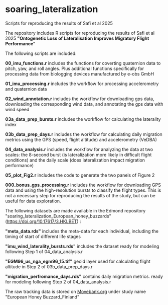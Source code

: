 # soaring_lateralization
Scripts for reproducing the results of Safi et al 2025


The repository includes R scripts for reproducing the results of Safi et al 2025 **"Ontogenetic Loss of Lateralisation Improves Migratory Flight Performance"**

The following scripts are included:

**00_imu_functions.r** includes the functions for coverting quaternion data to pitch, yaw, and roll angles. Plus additional functions specifically for processing data from biologging devices manufactured by e-obs GmbH

**01_imu_processing.r** includes the workflow for processing accelerometry and quaternion data

**02_wind_annotation.r** includes the workflow for downloading gps data, downloading the corresponding wind data, and annotating the gps data with wind speed

**03a_data_prep_bursts.r** includes the workflow for calculating the laterality index

**03b_data_prep_days.r** includes the workflow for calculating daily migration metrics using the GPS (speed, flight altitude) and accelerometry (VeDBA)

**04_data_analysis.r** includes the workflow for analyzing the data at two scales: the 8-second burst (is lateralization more likely in difficult flight conditions) and the daily scale (does lateralization impact migration performance)

**05_plot_Fig2.r** includes the code to generate the two panels of Figure 2

**000_bonus_gps_processing.r** includes the workflow for downloading GPS data and using the high-resolution bursts to classify the flight types. This is not a necessary step for reproducing the results of the study, but can be useful for data exploration. 

The following datasets are made available in the Edmond repository "soaring_lateralization_European_honey_buzzards" (https://doi.org/10.17617/3.HKLBET) :

**"meta_data.rds"** includes the meta-data for each individual, including the timing of start of different life stages

**"imu_wind_laterality_bursts.rds"** includes the dataset ready for modeling following Step 1 of 04_data_analysis.r 

**"EGM96_us_nga_egm96_15.tif"** geoid layer used for calculating flight altitude in Step 2 of 03b_data_prep_days.r 

**"migration_perfromance_days.rds"** contains daily migration metrics. ready for modeling following Step 2 of 04_data_analysis.r 

The raw tracking data is stored on [ Movebank.org](https://www.movebank.org) under study name "European Honey Buzzard_Finland"
